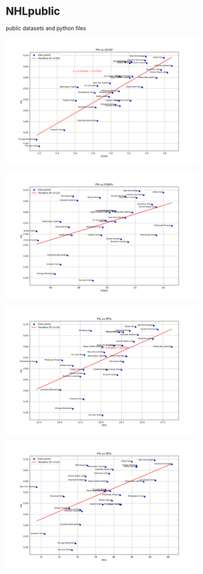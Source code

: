# NHLpublic
public datasets and python files

![GF/GP vs P% Analysis](gf_gp_vs_p_percent_analysis.png)

![FOW% vs P% Analysis](fow_vs_p_percent_analysis.png)

![PP% vs P% Analysis](pp_vs_p_percent_analysis.png)

![PK% vs P% Analysis](pk_vs_p_percent_analysis.png)
